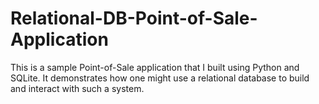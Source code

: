 # Relational-DB-Point-of-Sale-Application

This is a sample Point-of-Sale application that I built using Python and SQLite. It demonstrates how one might use a relational database to build and interact with such a system.
